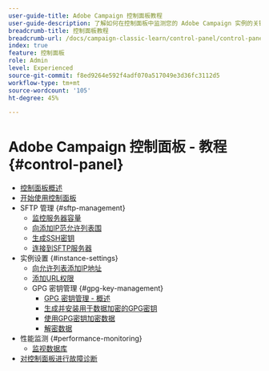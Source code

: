```yaml
---
user-guide-title: Adobe Campaign 控制面板教程
user-guide-description: 了解如何在控制面板中监测您的 Adobe Campaign 实例的关键资源和执行管理任务。
breadcrumb-title: 控制面板教程
breadcrumb-url: /docs/campaign-classic-learn/control-panel/control-panel-overview.html
index: true
feature: 控制面板
role: Admin
level: Experienced
source-git-commit: f8ed9264e592f4adf070a517049e3d36fc3112d5
workflow-type: tm+mt
source-wordcount: '105'
ht-degree: 45%

---
```



# Adobe Campaign 控制面板 - 教程 {#control-panel}

+ [控制面板概述](/help/control-panel-tutorials/control-panel-overview.md)
+ [开始使用控制面板](/help/control-panel-tutorials/get-started.md)
+ SFTP 管理 {#sftp-management}
   + [监控服务器容量](/help/control-panel-tutorials/sftp-management/monitor-server-capacity.md)
   + [向添加IP范允许列表围](/help/control-panel-tutorials/sftp-management/add-ip-range-to-allowlist.md)
   + [生成SSH密钥](/help/control-panel-tutorials/sftp-management/generate-ssh-key.md)
   + [连接到SFTP服务器](/help/control-panel-tutorials/sftp-management/connect-to-sftp-server.md)
+ 实例设置 {#instance-settings}
   + [向允许列表添加IP地址](/help/control-panel-tutorials/instance-settings/ip-allow-listing.md)
   + [添加URL权限](/help/control-panel-tutorials/instance-settings/add-url-permissions.md)
   + GPG 密钥管理 {#gpg-key-management}
      + [GPG 密钥管理 - 概述](/help/control-panel-tutorials/instance-settings/gpg-key-management/gpg-key-management-overview.md)
      + [生成并安装用于数据加密的GPG密钥](/help/control-panel-tutorials/instance-settings/gpg-key-management/generate-and-install-gpg-keys-for-data-encryption.md)
      + [使用GPG密钥加密数据](/help/control-panel-tutorials/instance-settings/gpg-key-management/use-a-gpg-key-to-encrypt-data.md)
      + [解密数据](/help/control-panel-tutorials/instance-settings/gpg-key-management/decrypt-data.md)
+ 性能监测 {#performance-monitoring}
   + [监视数据库](/help/control-panel-tutorials/performance-monitoring/monitor-databases.md)
+ [对控制面板进行故障诊断](/help/control-panel-tutorials/trouble-shooting.md)
